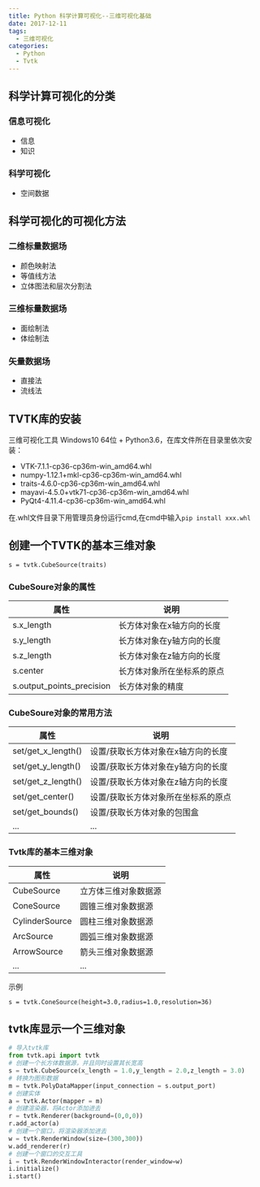 ```yaml
---
title: Python 科学计算可视化--三维可视化基础
date: 2017-12-11
tags:
  - 三维可视化
categories: 
  - Python
  - Tvtk
---
```



## 科学计算可视化的分类

<!-- more -->

### 信息可视化
- 信息
- 知识

### 科学可视化
- 空间数据

## 科学可视化的可视化方法

### 二维标量数据场
- 颜色映射法
- 等值线方法
- 立体图法和层次分割法

### 三维标量数据场
- 面绘制法
- 体绘制法

### 矢量数据场
- 直接法
- 流线法

## TVTK库的安装
三维可视化工具
Windows10 64位 + Python3.6，在库文件所在目录里依次安装：

- VTK-7.1.1-cp36-cp36m-win_amd64.whl
- numpy-1.12.1+mkl-cp36-cp36m-win_amd64.whl
- traits-4.6.0-cp36-cp36m-win_amd64.whl
- mayavi-4.5.0+vtk71-cp36-cp36m-win_amd64.whl
- PyQt4-4.11.4-cp36-cp36m-win_amd64.whl

在.whl文件目录下用管理员身份运行cmd,在cmd中输入`pip install xxx.whl`

## 创建一个TVTK的基本三维对象
``s = tvtk.CubeSource(traits)``

### CubeSoure对象的属性

属性| 说明
---|---
s.x_length | 长方体对象在x轴方向的长度
s.y_length | 长方体对象在y轴方向的长度
s.z_length | 长方体对象在z轴方向的长度
s.center   | 长方体对象所在坐标系的原点
s.output_points_precision | 长方体对象的精度

### CubeSoure对象的常用方法

属性 | 说明
---|---
set/get_x_length() | 设置/获取长方体对象在x轴方向的长度
set/get_y_length() | 设置/获取长方体对象在y轴方向的长度
set/get_z_length() | 设置/获取长方体对象在z轴方向的长度
set/get_center() | 设置/获取长方体对象所在坐标系的原点
set/get_bounds() | 设置/获取长方体对象的包围盒
... | ...

### Tvtk库的基本三维对象
属性 | 说明
---|---
CubeSource | 立方体三维对象数据源
ConeSource | 圆锥三维对象数据源
CylinderSource | 圆柱三维对象数据源
ArcSource | 圆弧三维对象数据源
ArrowSource | 箭头三维对象数据源
... | ...

示例

``s = tvtk.ConeSource(height=3.0,radius=1.0,resolution=36)``

## tvtk库显示一个三维对象
```python
# 导入tvtk库
from tvtk.api import tvtk
# 创建一个长方体数据源，并且同时设置其长宽高
s = tvtk.CubeSource(x_length = 1.0,y_length = 2.0,z_length = 3.0)
# 转换为图形数据
m = tvtk.PolyDataMapper(input_connection = s.output_port)
# 创建实体
a = tvtk.Actor(mapper = m)
# 创建渲染器，将Actor添加进去
r = tvtk.Renderer(background=(0,0,0))
r.add_actor(a)
# 创建一个窗口，将渲染器添加进去
w = tvtk.RenderWindow(size=(300,300))
w.add_renderer(r)
# 创建一个窗口的交互工具
i = tvtk.RenderWindowInteractor(render_window=w)
i.initialize()
i.start()
```

